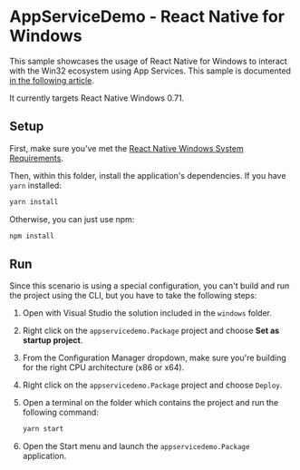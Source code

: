 # AppServiceDemo - React Native for Windows

This sample showcases the usage of React Native for Windows to interact with the Win32 ecosystem using App Services. This sample is documented [in the following article](https://microsoft.github.io/react-native-windows/blog/2021/08/05/win32component).

It currently targets React Native Windows 0.71.

## Setup

First, make sure you've met the [React Native Windows System Requirements](https://microsoft.github.io/react-native-windows/docs/rnw-dependencies).	

Then, within this folder, install the application's dependencies. If you have `yarn` installed:

```cmd
yarn install
```

Otherwise, you can just use npm:

```cmd
npm install
```

## Run

Since this scenario is using a special configuration, you can't build and run the project using the CLI, but you have to take the following steps:

1. Open with Visual Studio the solution included in the `windows` folder.
2. Right click on the `appservicedemo.Package` project and choose **Set as startup project**.
3. From the Configuration Manager dropdown, make sure you're building for the right CPU architecture (x86 or x64).
4. Right click on the `appservicedemo.Package` project and choose `Deploy`.
5. Open a terminal on the folder which contains the project and run the following command:

    ```cmd
    yarn start
    ```

6. Open the Start menu and launch the `appservicedemo.Package` application.
